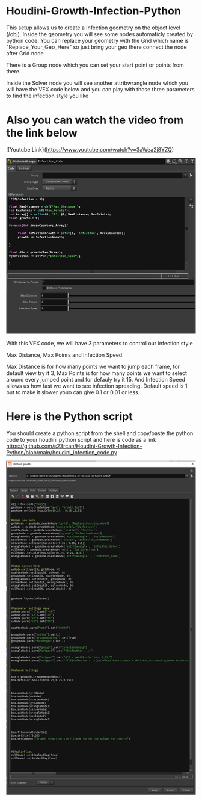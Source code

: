 # Houdini-Growth-Infection-Python

This setup allows us to create a Infection geometry on the object level (/obj). Inside the geometry you will see some nodes automaticly created by python code. You can replace your geometry with the Grid which name is "Replace_Your_Geo_Here" so just bring your geo there connect the node after Grid node

There is a Group node which you can set your start point or points from there.

Inside the Solver node you will see another attribwrangle node which you will have the VEX code below and you can play with those three parameters to find the infection style you like

# Also you can watch the video from the link below
![Youtube Link}(https://www.youtube.com/watch?v=3aWea2j8YZQ)

![](https://github.com/s23rcan/Houdini-Growth-Infection-Python/blob/main/Files/vex_infection_data.PNG)

With this VEX code, we will have 3 parameters to control our infection style

Max Distance, Max Poinrs and Infection Speed. 

Max Distance is for how many points we want to jump each frame, for default view try it 3, Max Points is for how many points we want to select around every jumped point and for defauly try it 15. And Infection Speed allows us how fast we want to see infection spreading. Default speed is 1 but to make it slower youo can give 0.1 or 0.01 or less.

# Here is the Python script
You should create a python script from the shell and copy/paste the python code to your houdini python script
and here is code as a link https://github.com/s23rcan/Houdini-Growth-Infection-Python/blob/main/houdini_infection_code.py



![](https://github.com/s23rcan/Houdini-Growth-Infection-Python/blob/main/Files/houdini_script.PNG)
